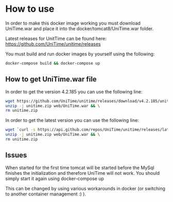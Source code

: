 # How to use
In order to make this docker image working you must download 
UniTime.war and place it into the docker/tomcat8/UniTime.war folder.

Latest releases for UnitTime can be found here:
https://github.com/UniTime/unitime/releases


You must build and run docker images by yourself using the following:
```bash
docker-compose build && docker-compose up
```

## How to get UniTime.war file

In order to get the version 4.2.185 you can use the following line:

```bash
wget https://github.com/UniTime/unitime/releases/download/v4.2.185/unitime-4.2_bld185.zip -O unitime.zip && \ 
unzip -j unitime.zip web/UniTime.war && \
rm unitime.zip
```

In order to get the latest version you can use the following line:
```bash
wget `curl -s https://api.github.com/repos/UniTime/unitime/releases/latest | grep browser_download_url | cut -d '"' -f 4` -O UniTime.zip && \ 
unzip -j unitime.zip web/UniTime.war && \
rm unitime.zip
```

## Issues
When started for the first time tomcat will be started before the MySql
finishes the initialization and therefore UniTime will not work. You 
should simply start it again using docker-compose up

This can be changed by using various workarounds in docker (or switching to
another container management :) ).
